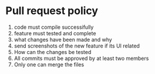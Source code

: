 # Pull request policy

1. code must compile successifully
2. feature must tested and complete
3. what changes have been made and why
4. send screenshots of the new feature if its UI related
5. How can the changes be tested
6. All commits must be approved by at least two members
7. Only one can merge the files
